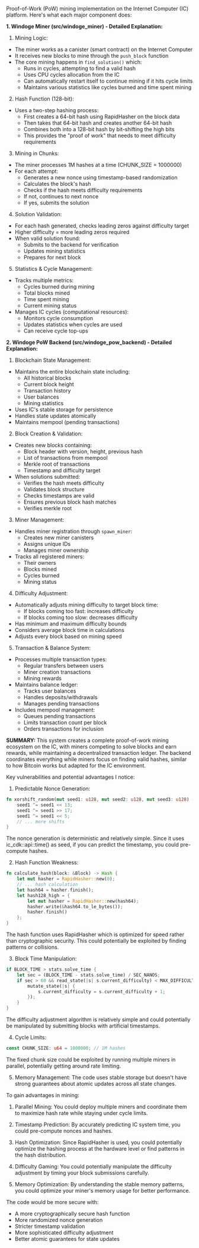 Proof-of-Work (PoW) mining implementation on the Internet Computer (IC) platform. Here's what each major component does:

**1. Windoge Miner (src/windoge_miner) - Detailed Explanation:**

1. Mining Logic:
- The miner works as a canister (smart contract) on the Internet Computer
- It receives new blocks to mine through the `push_block` function 
- The core mining happens in `find_solution()` which:
  - Runs in cycles, attempting to find a valid hash
  - Uses CPU cycles allocation from the IC
  - Can automatically restart itself to continue mining if it hits cycle limits
  - Maintains various statistics like cycles burned and time spent mining

2. Hash Function (128-bit):
- Uses a two-step hashing process:
  - First creates a 64-bit hash using RapidHasher on the block data
  - Then takes that 64-bit hash and creates another 64-bit hash
  - Combines both into a 128-bit hash by bit-shifting the high bits
  - This provides the "proof of work" that needs to meet difficulty requirements

3. Mining in Chunks:
- The miner processes 1M hashes at a time (CHUNK_SIZE = 1000000)
- For each attempt:
  - Generates a new nonce using timestamp-based randomization
  - Calculates the block's hash
  - Checks if the hash meets difficulty requirements
  - If not, continues to next nonce
  - If yes, submits the solution

4. Solution Validation:
- For each hash generated, checks leading zeros against difficulty target
- Higher difficulty = more leading zeros required
- When valid solution found:
  - Submits to the backend for verification
  - Updates mining statistics
  - Prepares for next block

5. Statistics & Cycle Management:
- Tracks multiple metrics:
  - Cycles burned during mining
  - Total blocks mined
  - Time spent mining
  - Current mining status
- Manages IC cycles (computational resources):
  - Monitors cycle consumption
  - Updates statistics when cycles are used
  - Can receive cycle top-ups

**2. Windoge PoW Backend (src/windoge_pow_backend) - Detailed Explanation:**

1. Blockchain State Management:
- Maintains the entire blockchain state including:
  - All historical blocks
  - Current block height
  - Transaction history
  - User balances
  - Mining statistics
- Uses IC's stable storage for persistence
- Handles state updates atomically
- Maintains mempool (pending transactions)

2. Block Creation & Validation:
- Creates new blocks containing:
  - Block header with version, height, previous hash
  - List of transactions from mempool
  - Merkle root of transactions
  - Timestamp and difficulty target
- When solutions submitted:
  - Verifies the hash meets difficulty
  - Validates block structure
  - Checks timestamps are valid
  - Ensures previous block hash matches
  - Verifies merkle root

3. Miner Management:
- Handles miner registration through `spawn_miner`:
  - Creates new miner canisters
  - Assigns unique IDs
  - Manages miner ownership
- Tracks all registered miners:
  - Their owners
  - Blocks mined
  - Cycles burned
  - Mining status

4. Difficulty Adjustment:
- Automatically adjusts mining difficulty to target block time:
  - If blocks coming too fast: increases difficulty
  - If blocks coming too slow: decreases difficulty
- Has minimum and maximum difficulty bounds
- Considers average block time in calculations
- Adjusts every block based on mining speed

5. Transaction & Balance System:
- Processes multiple transaction types:
  - Regular transfers between users
  - Miner creation transactions
  - Mining rewards
- Maintains balance ledger:
  - Tracks user balances
  - Handles deposits/withdrawals
  - Manages pending transactions
- Includes mempool management:
  - Queues pending transactions
  - Limits transaction count per block
  - Orders transactions for inclusion

__SUMMARY:__ This system creates a complete proof-of-work mining ecosystem on the IC, with miners competing to solve blocks and earn rewards, while maintaining a decentralized transaction ledger. The backend coordinates everything while miners focus on finding valid hashes, similar to how Bitcoin works but adapted for the IC environment.

Key vulnerabilities and potential advantages I notice:

1. Predictable Nonce Generation:
```rust
fn xorshift_random(mut seed1: u128, mut seed2: u128, mut seed3: u128) -> u128 {
    seed1 ^= seed1 << 13;
    seed1 ^= seed1 >> 17;
    seed1 ^= seed1 << 5;
    // ... more shifts
}
```
The nonce generation is deterministic and relatively simple. Since it uses ic_cdk::api::time() as seed, if you can predict the timestamp, you could pre-compute hashes.

2. Hash Function Weakness:
```rust
fn calculate_hash(block: &Block) -> Hash {
    let mut hasher = RapidHasher::new(0);
    // ... hash calculation
    let hash64 = hasher.finish();
    let hash128_high = {
        let mut hasher = RapidHasher::new(hash64);
        hasher.write(&hash64.to_le_bytes());
        hasher.finish()
    };
}
```
The hash function uses RapidHasher which is optimized for speed rather than cryptographic security. This could potentially be exploited by finding patterns or collisions.

3. Block Time Manipulation:
```rust
if BLOCK_TIME > stats.solve_time {
    let sec = (BLOCK_TIME - stats.solve_time) / SEC_NANOS;
    if sec > 60 && read_state(|s| s.current_difficulty) < MAX_DIFFICULTY {
        mutate_state(|s| {
            s.current_difficulty = s.current_difficulty + 1;
        });
    }
}
```
The difficulty adjustment algorithm is relatively simple and could potentially be manipulated by submitting blocks with artificial timestamps.

4. Cycle Limits:
```rust
const CHUNK_SIZE: u64 = 1000000; // 1M hashes
```
The fixed chunk size could be exploited by running multiple miners in parallel, potentially getting around rate limiting.

5. Memory Management:
The code uses stable storage but doesn't have strong guarantees about atomic updates across all state changes.

To gain advantages in mining:

1. Parallel Mining: You could deploy multiple miners and coordinate them to maximize hash rate while staying under cycle limits.

2. Timestamp Prediction: By accurately predicting IC system time, you could pre-compute nonces and hashes.

3. Hash Optimization: Since RapidHasher is used, you could potentially optimize the hashing process at the hardware level or find patterns in the hash distribution.

4. Difficulty Gaming: You could potentially manipulate the difficulty adjustment by timing your block submissions carefully.

5. Memory Optimization: By understanding the stable memory patterns, you could optimize your miner's memory usage for better performance.

The code would be more secure with:
- A more cryptographically secure hash function
- More randomized nonce generation
- Stricter timestamp validation
- More sophisticated difficulty adjustment
- Better atomic guarantees for state updates
